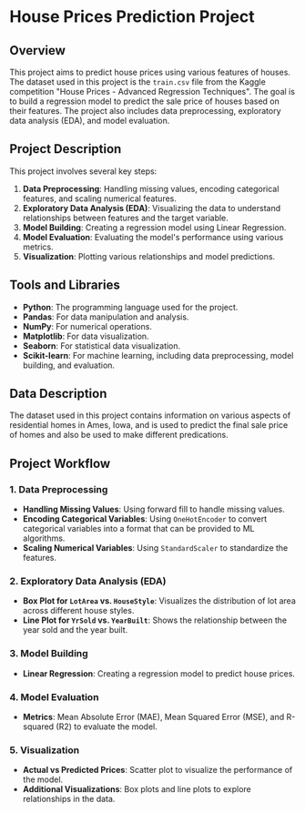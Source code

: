 # House Prices Prediction Project

## Overview
This project aims to predict house prices using various features of houses. The dataset used in this project is the `train.csv` file from the Kaggle competition "House Prices - Advanced Regression Techniques". The goal is to build a regression model to predict the sale price of houses based on their features. The project also includes data preprocessing, exploratory data analysis (EDA), and model evaluation.

## Project Description
This project involves several key steps:
1. **Data Preprocessing**: Handling missing values, encoding categorical features, and scaling numerical features.
2. **Exploratory Data Analysis (EDA)**: Visualizing the data to understand relationships between features and the target variable.
3. **Model Building**: Creating a regression model using Linear Regression.
4. **Model Evaluation**: Evaluating the model's performance using various metrics.
5. **Visualization**: Plotting various relationships and model predictions.

## Tools and Libraries
- **Python**: The programming language used for the project.
- **Pandas**: For data manipulation and analysis.
- **NumPy**: For numerical operations.
- **Matplotlib**: For data visualization.
- **Seaborn**: For statistical data visualization.
- **Scikit-learn**: For machine learning, including data preprocessing, model building, and evaluation.

## Data Description
The dataset used in this project contains information on various aspects of residential homes in Ames, Iowa, and is used to predict the final sale price of homes and also be used to make different predications.

## Project Workflow

### 1. Data Preprocessing
- **Handling Missing Values**: Using forward fill to handle missing values.
- **Encoding Categorical Variables**: Using `OneHotEncoder` to convert categorical variables into a format that can be provided to ML algorithms.
- **Scaling Numerical Variables**: Using `StandardScaler` to standardize the features.

### 2. Exploratory Data Analysis (EDA)
- **Box Plot for `LotArea` vs. `HouseStyle`**: Visualizes the distribution of lot area across different house styles.
- **Line Plot for `YrSold` vs. `YearBuilt`**: Shows the relationship between the year sold and the year built.

### 3. Model Building
- **Linear Regression**: Creating a regression model to predict house prices.

### 4. Model Evaluation
- **Metrics**: Mean Absolute Error (MAE), Mean Squared Error (MSE), and R-squared (R2) to evaluate the model.

### 5. Visualization
- **Actual vs Predicted Prices**: Scatter plot to visualize the performance of the model.
- **Additional Visualizations**: Box plots and line plots to explore relationships in the data.

